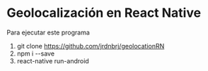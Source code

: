 # Geolocalización en React Native

Para ejecutar este programa
1. git clone https://github.com/jrdnbrj/geolocationRN
2. npm i --save
3. react-native run-android
